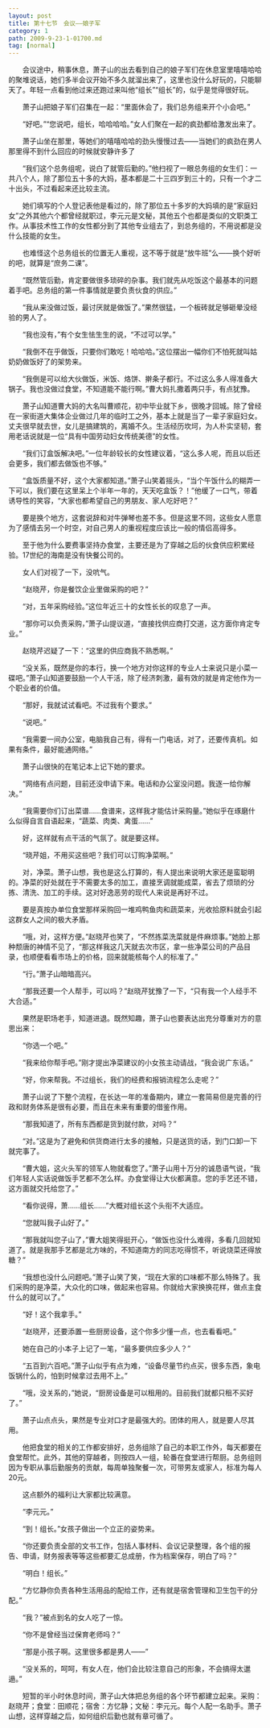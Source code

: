 ```yaml
---
layout: post
title: 第十七节　会议――娘子军
category: 1
path: 2009-9-23-1-01700.md
tag: [normal]
---
```


　　会议途中，稍事休息，萧子山的出去看到自己的娘子军们在休息室里嘻嘻哈哈的聚堆说话，她们多半会议开始不多久就溜出来了，这里也没什么好玩的，只能聊天了。年轻一点看到他过来还跑过来叫他“组长”“组长”的，似乎是觉得很好玩。

　　萧子山把娘子军们召集在一起：“里面休会了，我们总务组来开个小会吧。”

　　“好吧。”“您说吧，组长，哈哈哈哈。”女人们聚在一起的疯劲都给激发出来了。

　　萧子山坐在那里，等她们的嘻嘻哈哈的劲头慢慢过去――当她们的疯劲在男人那里得不到什么回应的时候就安静许多了

　　“我们这个总务组呢，说白了就管后勤的。”他扫视了一眼总务组的女生们：一共八个人，除了那位五十多的大妈，基本都是二十三四岁到三十的，只有一个才二十出头，不过看起来还比较主流。

　　她们填写的个人登记表他是看过的，除了那位五十多岁的大妈填的是“家庭妇女”之外其他六个都曾经就职过，李元元是文秘，其他五个也都是类似的文职类工作。从事技术性工作的女性都分到了其他专业组去了，到总务组的，不用说都是没什么技能的女生。

　　也难怪这个总务组长的位置无人重视，这不等于就是“放牛班”么――换个好听的吧，就算是“庶务二课”。

　　“既然管后勤，肯定要做很多琐碎的杂事。我们就先从吃饭这个最基本的问题着手吧。总务组的第一件事情就是要负责伙食的供应。”

　　“我从来没做过饭，最讨厌就是做饭了。”果然很猛，一个板砖就足够砸晕没经验的男人了。

　　“我也没有，”有个女生怯生生的说，“不过可以学。”

　　“我倒不在乎做饭，只要你们敢吃！哈哈哈。”这位摆出一幅你们不怕死就叫姑奶奶做饭好了的架势来。

　　“我倒是可以给大伙做饭，米饭、烙饼、擀条子都行。不过这么多人得准备大锅子。我也没做过食堂，不知道能不能行啊。”曹大妈扎撒着两只手，有点犹豫。

　　萧子山知道曹大妈的大名叫曹顺花，初中毕业就下乡，很晚才回城。除了曾经在一家街道大集体企业做过几年的临时工之外，基本上就是当了一辈子家庭妇女。丈夫很早就去世，女儿是搞建筑的，离婚不久。生活经历坎坷，为人朴实坚韧，套用老话说就是一位“具有中国劳动妇女传统美德”的女性。

　　“我们订盒饭解决吧。”一位年龄较长的女性建议着，“这么多人呢，而且以后还会更多，我们都去做饭也不够。”

　　“盒饭质量不好，这个大家都知道。”萧子山笑着摇头，“当个午饭什么的糊弄一下可以，我们要在这里呆上个半年一年的，天天吃盒饭？！”他缓了一口气，带着诱导性的笑容，“大家也都希望自己的男朋友、家人吃好吧？”

　　要是换个地方，这套说辞和对牛弹琴也差不多。但是这里不同，这些女人愿意为了感情去另一个时空，对自己男人的重视程度应该比一般的情侣高得多。

　　至于他为什么要费事坚持办食堂，主要还是为了穿越之后的伙食供应积累经验。17世纪的海南是没有快餐公司的。

　　女人们对视了一下，没吭气。

　　“赵晓芹，你是餐饮企业里做采购的吧？”

　　“对，五年采购经验。”这位年近三十的女性长长的叹息了一声。

　　“那你可以负责采购，”萧子山提议道，“直接找供应商打交道，这方面你肯定专业。”

　　赵晓芹迟疑了一下：“这里的供应商我不熟悉啊。”

　　“没关系，既然是你的本行，换一个地方对你这样的专业人士来说只是小菜一碟吧。”萧子山知道要鼓励一个人干活，除了经济刺激，最有效的就是肯定他作为一个职业者的价值。

　　“那好，我就试试看吧。不过我有个要求。”

　　“说吧。”

　　“我需要一间办公室，电脑我自己有，得有一门电话，对了，还要传真机。如果有条件，最好能通网络。”

　　萧子山很快的在笔记本上记下她的要求。

　　“网络有点问题，目前还没申请下来。电话和办公室没问题。我逐一给你解决。”

　　“我需要你们订出菜谱……食谱来，这样我才能估计采购量。”她似乎在琢磨什么似得自言自语起来，“蔬菜、肉类、禽蛋……”

　　好，这样就有点干活的气氛了。就是要这样。

　　“晓芹姐，不用买这些吧？我们可以订购净菜啊。”

　　对，净菜。萧子山想，我也是这么打算的，有人提出来说明大家还是蛮聪明的。净菜的好处就在于不需要太多的加工，直接烹调就能成菜，省去了烦琐的分拣、清洗、加工的手续。这对好逸恶劳的现代人来说是再好不过。

　　要是真按办单位食堂那样采购回一堆鸡鸭鱼肉和蔬菜来，光收拾原料就会引起这群女人之间的极大矛盾。

　　“哦，对，这样方便。”赵晓芹也笑了，“不然拣菜洗菜就是件麻烦事。”她脸上那种颓唐的神情不见了，“那这样我这几天就去次市区，拿一些净菜公司的产品目录，也顺便看看市场上的价格，回来就能核每个人的标准了。”

　　“行。”萧子山暗暗高兴。

　　“那我还要一个人帮手，可以吗？”赵晓芹犹豫了一下，“只有我一个人经手不大合适。”

　　果然是职场老手，知道进退。既然知趣，萧子山也要表达出充分尊重对方的意思出来：

　　“你选一个吧。”

　　“我来给你帮手吧。”刚才提出净菜建议的小女孩主动请战，“我会说广东话。”

　　“好，你来帮我。不过组长，我们的经费和报销流程怎么走呢？”

　　萧子山说了下整个流程，在长达一年的准备期内，建立一套简易但是完善的行政和财务体系是很有必要，而且在未来有重要的借鉴作用。

　　“那我知道了，所有东西都是货到就付款，对吗？”

　　“对。”这是为了避免和供货商进行太多的接触，只是送货的话，到门口卸一下就完事了。

　　“曹大姐，这火头军的领军人物就看您了。”萧子山用十万分的诚恳语气说，“我们年轻人实话说做饭手艺都不怎么样。办食堂得让大伙都满意。您的手艺还不错，这方面就交托给您了。”

　　“看你说得，萧……组长……”大概对组长这个头衔不大适应。

　　“您就叫我子山好了。”

　　“那我就叫您子山了，”曹大姐笑得挺开心，“做饭也没什么难得，多看几回就知道了。就是我那手艺都是北方味的，不知道南方的同志吃得惯不，听说烧菜还得放糖？”

　　“我想也没什么问题吧。”萧子山笑了笑，“现在大家的口味都不那么特殊了。我们采购的是净菜，大众化的口味，做起来也容易。你就给大家换换花样，做点主食什么的就可以了。”

　　“好！这个我拿手。”

　　“赵晓芹，还要添置一些厨房设备，这个你多少懂一点，也去看看吧。”

　　她在自己的小本子上记了一笔，“最多要供应多少人？”

　　“五百到六百吧。”萧子山似乎有点为难，“设备尽量节约点买，很多东西，象电饭锅什么的，怕到时候拿过去用不上。”

　　“哦，没关系的，”她说，“厨房设备是可以租用的。目前我们就都只租不买好了。”

　　萧子山点点头，果然是专业对口才是最强大的。团体的用人，就是要人尽其用。

　　他把食堂的相关的工作都安排好，总务组除了自己的本职工作外，每天都要在食堂帮忙。此外，其他的穿越者，则按四人一组，轮番在食堂进行帮厨。总务组则因为专职从事后勤服务的贡献，每周单独聚餐一次，可带男友或家人，标准为每人20元。

　　这点额外的福利让大家都比较满意。

　　“李元元。”

　　“到！组长。”女孩子做出一个立正的姿势来。

　　“你还要负责全部的文书工作，包括人事材料、会议记录整理，各个组的报告、申请，财务报表等等这些都要汇总成册，作为档案保存，明白了吗？”

　　“明白！组长。”

　　“方忆静你负责各种生活用品的配给工作，还有就是宿舍管理和卫生包干的分配。”

　　“我？”被点到名的女人吃了一惊。

　　“你不是曾经当过保育老师吗？”

　　“那是小孩子啊。这里很多都是男人――”

　　“没关系的，呵呵，有女人在，他们会比较注意自己的形象，不会搞得太邋遢。”

　　短暂的半小时休息时间，萧子山大体把总务组的各个环节都建立起来。采购：赵晓芹；食堂：田顺花；宿舍：方忆静；文秘：李元元。每个人配一名助手。萧子山想，这样穿越之后，如何组织后勤也就有章可循了。
